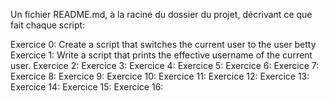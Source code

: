 Un fichier README.md, à la racine du dossier du projet, décrivant ce que fait chaque script:

Exercice 0: Create a script that switches the current user to the user betty
Exercice 1: Write a script that prints the effective username of the current user.
Exercice 2:
Exercice 3:
Exercice 4:
Exercice 5:
Exercice 6:
Exercice 7:
Exercice 8:
Exercice 9:
Exercice 10:
Exercice 11:
Exercice 12:
Exercice 13:
Exercice 14:
Exercice 15:
Exercice 16:
